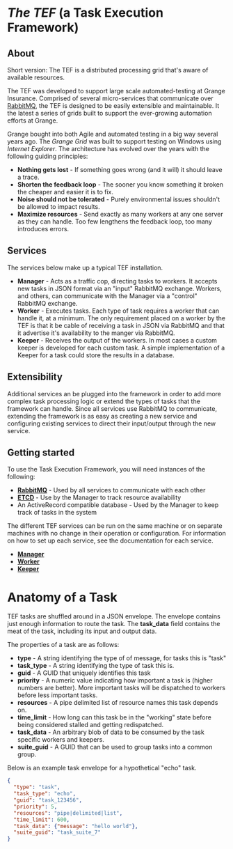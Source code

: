 # *The TEF* (a Task Execution Framework) 


## About
Short version: The TEF is a distributed processing grid that's aware of available resources. 

The TEF was developed to support large scale automated-testing at Grange Insurance.  Comprised of several micro-services that communicate over [RabbitMQ](http://www.rabbitmq.com/), the TEF is designed to be easily extensible and maintainable. It the latest a series of grids built to support the ever-growing automation efforts at Grange.

Grange bought into both Agile and automated testing in a big way several years ago. The *Grange Grid* was built to support testing on Windows using *Internet Explorer*. The architecture has evolved over the years with the following guiding principles:

- **Nothing gets lost** - If something goes wrong (and it will) it should leave a trace.
- **Shorten the feedback loop** - The sooner you know something it broken the cheaper and easier it is to fix.
- **Noise should not be tolerated** - Purely environmental issues shouldn't be allowed to impact results.
- **Maximize resources** - Send exactly as many workers at any one server as they can handle.  Too few lengthens the feedback loop, too many introduces errors.


## Services
The services below make up a typical TEF installation.

 - **Manager** - Acts as a traffic cop, directing tasks to workers.  It accepts new tasks in JSON format via an "input" RabbitMQ exchange.  Workers, and others, can communicate with the Manager via a "control" RabbitMQ exchange.
 - **Worker** - Executes tasks. Each type of task requires a worker that can handle it, at a minimum. The only requirement placed on a worker by the TEF is that it be cable of receiving a task in JSON via RabbitMQ and that it advertise it's availability to the manger via RabbitMQ.
 - **Keeper** - Receives the output of the workers.  In most cases a custom keeper is developed for each custom task.  A simple implementation of a Keeper for a task could store the results in a database.
  
 
## Extensibility
Additional services an be plugged into the framework in order to add more complex task processing logic or extend the types of tasks that the framework can handle. Since all services use RabbitMQ to communicate, extending the framework is as easy as creating a new service and configuring existing services to direct their input/output through the new service.
 

## Getting started

To use the Task Execution Framework, you will need instances of the following:

 - [**RabbitMQ**](https://www.rabbitmq.com/) - Used by all services to communicate with each other
 - [**ETCD**](https://github.com/coreos/etcd/releases/) - Use by the Manager to track resource availability
 - An ActiveRecord compatible database - Used by the Manager to keep track of tasks in the system
 
 The different TEF services can be run on the same machine or on separate machines with no change in their operation or configuration. For information on how to set up each service, see the documentation for each service.
 
 - [**Manager**](https://github.com/grange-insurance/tef/blob/master/gems/tef-manager/README.md)
 - [**Worker**](https://github.com/grange-insurance/tef/blob/master/gems/tef-worker/README.md)
 - [**Keeper**](https://github.com/grange-insurance/tef/blob/master/gems/tef-keeper/README.md)
 
Anatomy of a Task
=========

TEF tasks are shuffled around in a JSON envelope.  The envelope contains just enough information to route the task. The **task_data** field contains the meat of the task, including its input and output data.

The properties of a task are as follows:

 * **type**          - A string identifying the type of of message, for tasks this is "task" 
 * **task_type**     - A string identifying the type of task this is.
 * **guid**          - A GUID that uniquely identifies this task  
 * **priority**      - A numeric value indicating how important a task is (higher numbers are better). More important tasks will be dispatched to workers before less important tasks.
 * **resources**     - A pipe delimited list of resource names this task depends on.
 * **time_limit**    - How long can this task be in the "working" state before being considered stalled and getting redispatched.
 * **task_data**     - An arbitrary blob of data to be consumed by the task specific workers and keepers.
 * **suite_guid**    - A GUID that can be used to group tasks into a common group.


Below is an example task envelope for a hypothetical "echo" task.
```json
{
  "type": "task",
  "task_type": "echo",
  "guid": "task_123456",
  "priority": 5,
  "resources": "pipe|delimited|list",
  "time_limit": 600,
  "task_data": {"message": "hello world"},
  "suite_guid": "task_suite_7"  
}
```
